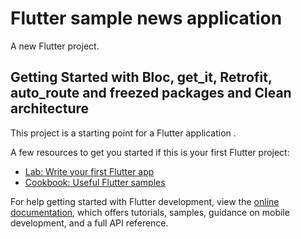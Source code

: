 # Flutter sample news application

A new Flutter project.

## Getting Started with Bloc, get_it, Retrofit, auto_route and freezed packages and Clean architecture

This project is a starting point for a Flutter application .

A few resources to get you started if this is your first Flutter project:

- [Lab: Write your first Flutter app](https://docs.flutter.dev/get-started/codelab)
- [Cookbook: Useful Flutter samples](https://docs.flutter.dev/cookbook)

For help getting started with Flutter development, view the
[online documentation](https://docs.flutter.dev/), which offers tutorials,
samples, guidance on mobile development, and a full API reference.
